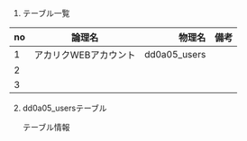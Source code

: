 
1. テーブル一覧

| no  |      論理名      |  物理名 |  備考 |
|-----|:----------------:|--------:|------:|
| 1   |   アカリクWEBアカウント |  dd0a05_users  |  |
| 2   |       |     |
| 3   |       |     |
    


2. dd0a05_usersテーブル

	テーブル情報
  
	
	

